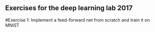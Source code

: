 ## Exercises for the deep learning lab 2017 
#Exercise 1:
Implement a feed-forward net from scratch and train it on MNIST

